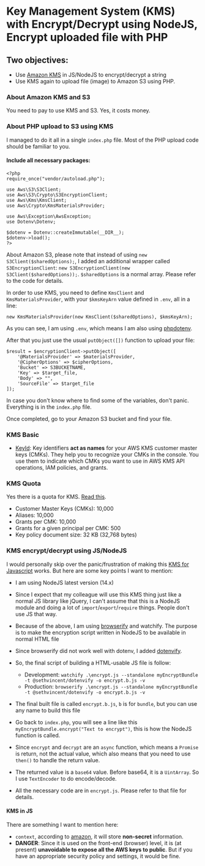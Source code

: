 # Key Management System (KMS) with Encrypt/Decrypt using NodeJS, Encrypt uploaded file with PHP

## Two objectives:

- Use [Amazon KMS](https://docs.aws.amazon.com/encryption-sdk/latest/developer-guide/js-examples.html) in JS/NodeJS to encrypt/decrypt a string
- Use KMS again to upload file (image) to Amazon S3 using PHP.

### About Amazon KMS and S3
You need to pay to use KMS and S3.  Yes, it costs money.

### About PHP upload to S3 using KMS

I managed to do it all in a single `index.php` file.  Most of the PHP upload code should be familiar to you.

#### Include all necessary packages:

```
<?php
require_once("vendor/autoload.php");

use Aws\S3\S3Client;
use Aws\S3\Crypto\S3EncryptionClient;
use Aws\Kms\KmsClient;
use Aws\Crypto\KmsMaterialsProvider;

use Aws\Exception\AwsException;
use Dotenv\Dotenv;

$dotenv = Dotenv::createImmutable(__DIR__);
$dotenv->load();
?>
```

About Amazon S3, please note that instead of using `new S3Client($sharedOptions);`, I added an additional wrapper called `S3EncryptionClient`: `new S3EncryptionClient(new S3Client($sharedOptions));`.  `$sharedOptions` is a normal array.  Please refer to the code for details.

In order to use KMS, you need to define `KmsClient` and `KmsMaterialsProvider`, with your `$kmsKeyArn` value defined in `.env`, all in a line:

`new KmsMaterialsProvider(new KmsClient($sharedOptions), $kmsKeyArn);`

As you can see, I am using `.env`, which means I am also using [phpdotenv](https://github.com/vlucas/phpdotenv).

After that you just use the usual `putObject([])` function to upload your file:

```
$result = $encryptionClient->putObject([
    '@MaterialsProvider' => $materialsProvider,
    '@CipherOptions' => $cipherOptions,
    'Bucket' => S3BUCKETNAME,
    'Key' => $target_file,
    'Body' => "",
    'SourceFile' => $target_file
]);
```

In case you don't know where to find some of the variables, don't panic.  Everything is in the `index.php` file.

Once completed, go to your Amazon S3 bucket and find your file.

### KMS Basic

- [KeyId](https://docs.aws.amazon.com/kms/latest/developerguide/concepts.html#key-id): Key identifiers **act as names** for your AWS KMS customer master keys (CMKs). They help you to recognize your CMKs in the console. You use them to indicate which CMKs you want to use in AWS KMS API operations, IAM policies, and grants.

### KMS Quota

Yes there is a quota for KMS.  [Read this](https://docs.aws.amazon.com/kms/latest/developerguide/resource-limits.html).

- Customer Master Keys (CMKs): 10,000
- Aliases: 10,000
- Grants per CMK: 10,000
- Grants for a given principal per CMK: 500
- Key policy document size: 32 KB (32,768 bytes)

### KMS encrypt/decrypt using JS/NodeJS

I would personally skip over the panic/frustration of making this [KMS for Javascript](https://docs.aws.amazon.com/encryption-sdk/latest/developer-guide/javascript-installation.html) works.  But here are some key points I want to mention:

- I am using NodeJS latest version (14.x)
- Since I expect that my colleague will use this KMS thing just like a normal JS library like jQuery, I can't assume that this is a NodeJS module and doing a lot of `import`/`export`/`require` things.  People don't use JS that way.
- Because of the above, I am using [browserify](http://browserify.org/) and watchify.  The purpose is to make the encryption script written in NodeJS to be available in normal HTML file
- Since browserify did not work well with dotenv, I added [dotenvify](https://www.npmjs.com/package/@sethvincent/dotenvify).
- So, the final script of building a HTML-usable JS file is follow:

  - Development: `watchify .\encrypt.js --standalone myEncryptBundle -t @sethvincent/dotenvify -o encrypt.b.js -v`
  - Production: `browserify .\encrypt.js --standalone myEncryptBundle -t @sethvincent/dotenvify -o encrypt.b.js -v`

- The final built file is called `encrypt.b.js`, `b` is for `bundle`, but you can use any name to build this file
- Go back to `index.php`, you will see a line like this `myEncryptBundle.encrypt("Text to encrypt")`, this is how the NodeJS function is called.
- Since `encrypt` and `decrypt` are an `async` function, which means a `Promise` is return, not the actual value, which also means that you need to use `then()` to handle the return value.
- The returned value is a `base64` value.  Before base64, it is a `UintArray`.  So I use `TextEncoder` to do encode/decode.
- All the necessary code are in `encrypt.js`.  Please refer to that file for details.

#### KMS in JS

There are something I want to mention here:

- `context`, according to [amazon](https://docs.aws.amazon.com/encryption-sdk/latest/developer-guide/concepts.html#encryption-context), it will store **non-secret** information.
- **DANGER**: Since it is used on the front-end (browser) level, it is (at present) **unavoidable to expose all the AWS keys to public**.  But if you have an appropriate security policy and settings, it would be fine.